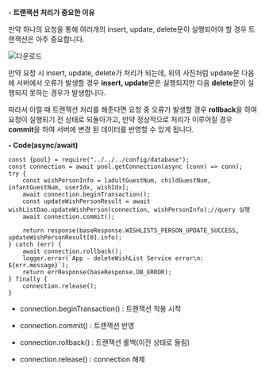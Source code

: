 **\- 트랜잭션 처리가 중요한 이유**

만약 하나의 요청을 통해 여러개의 insert, update, delete문이 실행되어야 할 경우 트랜잭션은 아주 중요합니다.

![다운로드](https://user-images.githubusercontent.com/63203480/139619854-ddae7f5d-7da9-4559-ac7e-5f4e5b534a85.png)

만약 요청 시 insert, update, delete가 처리가 되는데, 위의 사진처럼 update문 다음에 서버에서 오류가 발생할 경우
**insert, update**문은 실행되지만 다음 **delete**문이 실행되지 못하는 경우가 발생합니다.

따라서 이럴 때 트랜잭션 처리를 해준다면 요청 중 오류가 발생할 경우 **rollback**을 하여 요청이 실행되기 전 상태로 되돌아가고, 만약 정상적으로 처리가 이루어질 경우 **commit**을 하여 서버에 변경 된 데이터를 반영할 수 있게 됩니다.

**\- Code(async/await)**

```
const {pool} = require("../../../config/database");
const connection = await pool.getConnection(async (conn) => conn);
try {
    const wishPersonInfo = [adultGuestNum, childGuestNum, infantGuestNum, userIdx, wishIdx];
    await connection.beginTransaction();
    const updateWishPersonResult = await wishListDao.updateWishPerson(connection, wishPersonInfo);//query 실행
    await connection.commit();

    return response(baseResponse.WISHLISTS_PERSON_UPDATE_SUCCESS, updateWishPersonResult[0].info);
} catch (err) {
    await connection.rollback();
    logger.error(`App - deleteWishList Service error\n: ${err.message}`);
    return errResponse(baseResponse.DB_ERROR);
} finally {
    connection.release();
}
```

- connection.beginTransaction() : 트랜잭션 적용 시작

- connection.commit() : 트랜잭션 반영

- connection.rollback() : 트랜잭션 롤백(이전 상태로 돌림)

- connection.release() : connection 해제